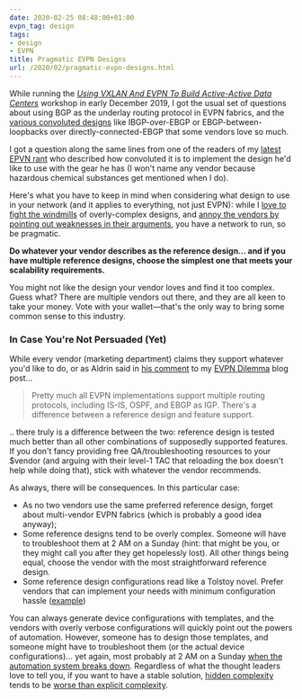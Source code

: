 ```yaml
---
date: 2020-02-25 08:48:00+01:00
evpn_tag: design
tags:
- design
- EVPN
title: Pragmatic EVPN Designs
url: /2020/02/pragmatic-evpn-designs.html
---
```

While running the *[Using VXLAN And EVPN To Build Active-Active Data Centers](https://www.ipspace.net/Using_VXLAN_And_EVPN_To_Build_Active-Active_Data_Centers)* workshop in early December 2019, I got the usual set of questions about using BGP as the underlay routing protocol in EVPN fabrics, and the [various convoluted designs](https://www.ipspace.net/Data_Center_BGP/BGP_in_EVPN-Based_Data_Center_Fabrics) like IBGP-over-EBGP or EBGP-between-loopbacks over directly-connected-EBGP that some vendors love so much.

I got a question along the same lines from one of the readers of my [latest EPVN rant](/2020/02/the-evpnbgp-saga-continues.html) who described how convoluted it is to implement the design he'd like to use with the gear he has (I won't name any vendor because hazardous chemical substances get mentioned when I do).
<!--more-->
Here's what you have to keep in mind when considering what design to use in your network (and it applies to everything, not just EVPN): while I [love to fight the windmills](/2019/04/dont-sugarcoat-challenges-you-have.html) of overly-complex designs, and [annoy the vendors by pointing out weaknesses in their arguments](/2020/02/the-evpnbgp-saga-continues.html), you have a network to run, so be pragmatic.

**Do whatever your vendor describes as the reference design... and if you have multiple reference designs, choose the simplest one that meets your scalability requirements.**

You might not like the design your vendor loves and find it too complex. Guess what? There are multiple vendors out there, and they are all keen to take your money. Vote with your wallet—that's the only way to bring some common sense to this industry.

### In Case You're Not Persuaded (Yet)

While every vendor (marketing department) claims they support whatever you'd like to do, or as Aldrin said in [his comment](/2019/11/the-evpn-dilemma.html?showComment=1575211955484#c831176054126186737) to my [EVPN Dilemma](/2019/11/the-evpn-dilemma.html) blog post...

> Pretty much all EVPN implementations support multiple routing protocols, including IS-IS, OSPF, and EBGP as IGP. There's a difference between a reference design and feature support.

.. there truly is a difference between the two: reference design is tested much better than all other combinations of supposedly supported features. If you don't fancy providing free QA/troubleshooting resources to your \$vendor (and arguing with their level-1 TAC that reloading the box doesn't help while doing that), stick with whatever the vendor recommends.

As always, there will be consequences. In this particular case:

-   As no two vendors use the same preferred reference design, forget about multi-vendor EVPN fabrics (which is probably a good idea anyway);
-   Some reference designs tend to be overly complex. Someone will have to troubleshoot them at 2 AM on a Sunday (hint: that might be you, or they might call you after they get hopelessly lost). All other things being equal, choose the vendor with the most straightforward reference design.
-   Some reference design configurations read like a Tolstoy novel. Prefer vendors that can implement your needs with minimum configuration hassle ([example](/2019/10/auto-mlag-and-auto-bgp-in-cumulus-linux.html))

You can always generate device configurations with templates, and the vendors with overly verbose configurations will quickly point out the powers of automation. However, someone has to design those templates, and someone might have to troubleshoot them (or the actual device configurations)... yet again, most probably at 2 AM on a Sunday [when the automation system breaks down](/2018/02/big-red-button-for-network-automation.html). Regardless of what the thought leaders love to tell you, if you want to have a stable solution, [hidden complexity](/2015/11/can-you-afford-to-reformat-your-data.html) tends to be [worse than explicit complexity](/2018/02/how-self-sufficient-do-you-want-to-be.html).
